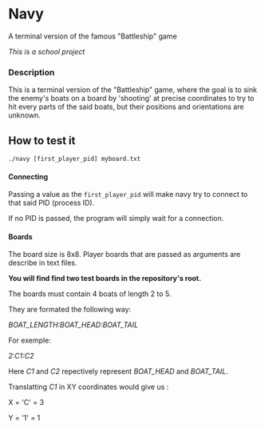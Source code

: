 # Navy
A terminal version of the famous "Battleship" game

*This is a school project*

### Description

This is a terminal version of the "Battleship" game, where the goal is to sink the enemy's boats on a board by 'shooting' at precise coordinates to try to hit every parts of the said boats, but their positions and orientations are unknown.

## How to test it

`./navy [first_player_pid] myboard.txt`

#### Connecting
Passing a value as the `first_player_pid` will make navy try to connect to that said PID (process ID).

If no PID is passed, the program will simply wait for a connection.

#### Boards
The board size is 8x8.
Player boards that are passed as arguments are describe in text files.

**You will find find two test boards in the repository's root.**

The boards must contain 4 boats of length 2 to 5.

They are formated the following way:

*BOAT_LENGTH:BOAT_HEAD:BOAT_TAIL*

For exemple:

*2:C1:C2*

Here *C1* and *C2* repectively represent *BOAT_HEAD* and *BOAT_TAIL*.

Translatting *C1* in XY coordinates would give us :

X = 'C' = 3

Y = '1' = 1
